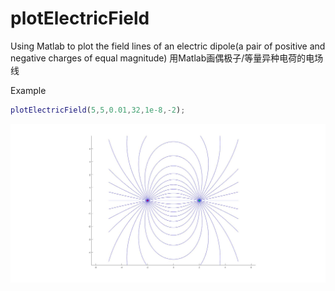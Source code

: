 # plotElectricField
Using Matlab to plot  the field lines of an electric dipole(a pair of positive and negative charges of equal magnitude)
用Matlab画偶极子/等量异种电荷的电场线

Example
```Matlab
plotElectricField(5,5,0.01,32,1e-8,-2);
```

![](https://github.com/mengqlTHU/plotElectricField/raw/master/exp.jpg) 
